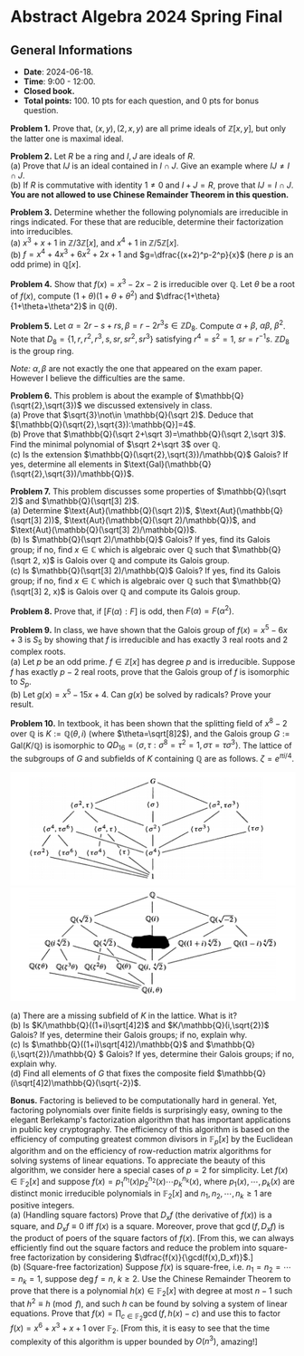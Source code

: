 # Abstract Algebra 2024 Spring Final
## General Informations
- **Date**: 2024-06-18.
- **Time**: 9:00 - 12:00.
- **Closed book.**
- **Total points:** 100. 10 pts for each question, and 0 pts for bonus question.

**Problem 1.** Prove that, $(x,y),(2,x,y)$ are all prime ideals of $\mathbb{Z}[x,y]$, but only the latter one is maximal ideal.

**Problem 2.** Let $R$ be a ring and $I,J$ are ideals of $R$.\
(a)  Prove that $IJ$ is an ideal contained in $I\cap J$. Give an example where $IJ\not=I\cap J$.\
(b)  If $R$ is commutative with identity $1\not=0$ and $I+J=R$, prove that $IJ=I\cap J$.\
**You are not allowed to use Chinese Remainder Theorem in this question.**

**Problem 3.** Determine whether the following polynomials are irreducible in rings indicated. For these that are reducible, determine their factorization into irreducibles.\
(a)  $x^3+x+1$ in $\mathbb{Z}/3\mathbb{Z}[x]$, and $x^4+1$ in $\mathbb{Z}/5\mathbb{Z}[x]$.\
(b)  $f=x^4+4x^3+6x^2+2x+1$ and $g=\dfrac{(x+2)^p-2^p}{x}$ (here $p$ is an odd prime) in $\mathbb{Q}[x]$.

**Problem 4.** Show that $f(x)=x^3-2x-2$ is irreducible over $\mathbb{Q}$. Let $\theta$ be a root of $f(x)$, compute $(1+\theta)(1+\theta+\theta^2)$ and $\dfrac{1+\theta}{1+\theta+\theta^2}$ in $\mathbb{Q}(\theta)$.

**Problem 5.** Let $\alpha=2r-s+rs,\beta=r-2r^3s\in \mathbb{Z}D_8$. Compute $\alpha+\beta,\ \alpha\beta,\ \beta^2$.\
Note that $D_8=\{1,r,r^2,r^3,s,sr,sr^2,sr^3\}$ satisfying $r^4=s^2=1$, $sr=r^{-1}s$. $\mathbb{Z}D_8$ is the group ring.

_Note:_ $\alpha,\beta$ are not exactly the one that appeared on the exam paper. However I believe the difficulties are the same.

**Problem 6.** This problem is about the example of $\mathbb{Q}(\sqrt{2},\sqrt{3})$ we discussed extensively in class.\
(a)  Prove that $\sqrt{3}\not\in \mathbb{Q}(\sqrt 2)$. Deduce that $[\mathbb{Q}(\sqrt{2},\sqrt{3}):\mathbb{Q}]=4$.\
(b)  Prove that $\mathbb{Q}(\sqrt 2+\sqrt 3)=\mathbb{Q}(\sqrt 2,\sqrt 3)$. Find the minimal polynomial of $\sqrt 2+\sqrt 3$ over $\mathbb{Q}$.\
(c)  Is the extension $\mathbb{Q}(\sqrt{2},\sqrt{3})/\mathbb{Q}$ Galois? If yes, determine all elements in $\text{Gal}(\mathbb{Q}(\sqrt{2},\sqrt{3})/\mathbb{Q})$.

**Problem 7.** This problem discusses some properties of $\mathbb{Q}(\sqrt 2)$ and $\mathbb{Q}(\sqrt[3] 2)$.\
(a)  Determine $\text{Aut}(\mathbb{Q}(\sqrt 2))$, $\text{Aut}(\mathbb{Q}(\sqrt[3] 2))$, $\text{Aut}(\mathbb{Q}(\sqrt 2)/\mathbb{Q})$, and $\text{Aut}(\mathbb{Q}(\sqrt[3] 2)/\mathbb{Q})$.\
(b)  Is $\mathbb{Q}(\sqrt 2)/\mathbb{Q}$ Galois? If yes, find its Galois group; if no, find $x\in \mathbb{C}$ which is algebraic over $\mathbb{Q}$ such that $\mathbb{Q}(\sqrt 2, x)$ is Galois over $\mathbb{Q}$ and compute its Galois group.\
(c)  Is $\mathbb{Q}(\sqrt[3] 2)/\mathbb{Q}$ Galois? If yes, find its Galois group; if no, find $x\in \mathbb{C}$ which is algebraic over $\mathbb{Q}$ such that $\mathbb{Q}(\sqrt[3] 2, x)$ is Galois over $\mathbb{Q}$ and compute its Galois group.

**Problem 8.** Prove that, if $[F(\alpha):F]$ is odd, then $F(\alpha)=F(\alpha^2)$. 

**Problem 9.** In class, we have shown that the Galois group of $f(x)=x^5-6x+3$ is $S_5$ by showing that $f$ is irreducible and has exactly $3$ real roots and $2$ complex roots.\
(a)  Let $p$ be an odd prime. $f\in \mathbb{Z}[x]$ has degree $p$ and is irreducible. Suppose $f$ has exactly $p-2$ real roots, prove that the Galois group of $f$ is isomorphic to $S_p$.\
(b)  Let $g(x)=x^5-15x+4$. Can $g(x)$ be solved by radicals? Prove your result.

**Problem 10.** In textbook, it has been shown that the splitting field of $x^8-2$ over $\mathbb{Q}$ is $K:=\mathbb{Q}(\theta,i)$ (where $\theta=\sqrt[8]2$), and the Galois group $G:=\text{Gal}(K/\mathbb{Q})$ is isomorphic to $QD_{16}=\langle\sigma, \tau : \sigma^8=\tau^2=1, \sigma\tau=\tau\sigma^3\rangle$. The lattice of the subgroups of $G$ and subfields of $K$ containing $\mathbb{Q}$ are as follows. $\zeta=e^{\pi i/4}$.

![](./fig1.png)
![](./fig2.png)

(a) There are a missing subfield of $K$ in the lattice. What is it?\
(b) Is $K/\mathbb{Q}((1+i)\sqrt[4]2)$ and $K/\mathbb{Q}(i,\sqrt{2})$ Galois? If yes, determine their Galois groups; if no, explain why.\
(c) Is $\mathbb{Q}((1+i)\sqrt[4]2)/\mathbb{Q}$ and $\mathbb{Q}(i,\sqrt{2})/\mathbb{Q} $ Galois? If yes, determine their Galois groups; if no, explain why.\
(d) Find all elements of $G$ that fixes the composite field $\mathbb{Q}(i\sqrt[4]2)\mathbb{Q}(\sqrt{-2})$.

**Bonus.** Factoring is believed to be computationally hard in general. Yet, factoring polynomials over finite fields is surprisingly easy, owning to the elegant Berlekamp's factorization algorithm that has important applications in public key cryptography. The efficiency of this algorithm is based on the efficiency of computing greatest common divisors in $\mathbb{F}_p[x]$ by the Euclidean algorithm and on the efficiency of row-reduction matrix algorithms for solving systems of linear equations. To appreciate the beauty of this algorithm, we consider here a special cases of $p=2$ for simplicity. Let $f(x)\in \mathbb{F}_2[x]$ and suppose $f(x)=p_1^{n_1}(x)p_2^{n_2}(x)\cdots p_k^{n_k}(x)$, where $p_1(x),\cdots,p_k(x)$ are distinct monic irreducible polynomials in $\mathbb{F}_2[x]$ and $n_1,n_2,\cdots,n_k\ge 1$ are positive integers.\
(a) (Handling square factors) Prove that $D_xf$ (the derivative of $f(x)$) is a square, and $D_xf\equiv 0$ iff $f(x)$ is a square. Moreover, prove that $\gcd(f,D_xf)$ is the product of poers of the square factors of $f(x)$. [From this, we can always efficiently find out the square factors and reduce the problem into square-free factorization by considering $\dfrac{f(x)}{\gcd(f(x),D_xf)}$.]\
(b)  (Square-free factorization) Suppose $f(x)$ is square-free, i.e. $n_1=n_2=\cdots=n_k=1$, suppose $\deg f=n$, $k\ge 2$. Use the Chinese Remainder Theorem to prove that there is a polynomial $h(x)\in \mathbb{F}_2[x]$ with degree at most $n-1$ such that $h^2\equiv h\pmod f$, and such $h$ can be found by solving a system of linear equations. Prove that $f(x)=\prod_{c\in \mathbb{F}_2} \gcd(f,h(x)-c)$ and use this to factor $f(x)=x^6+x^3+x+1$ over $\mathbb{F}_2$. [From this, it is easy to see that the time complexity of this algorithm is upper bounded by $O(n^3)$, amazing!]
